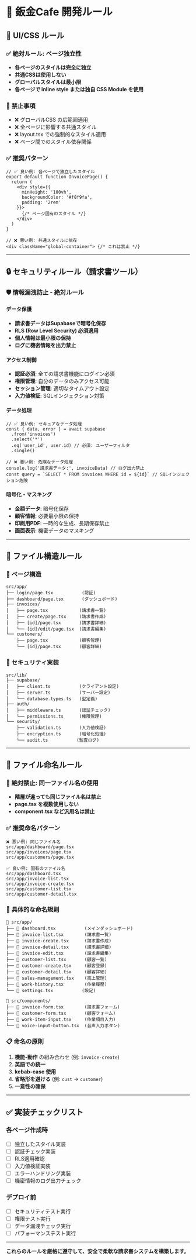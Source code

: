 # 🔧 鈑金Cafe 開発ルール

## 🎨 UI/CSS ルール

### ✅ **絶対ルール: ページ独立性**
- **各ページのスタイルは完全に独立**
- **共通CSSは使用しない**
- **グローバルスタイルは最小限**
- **各ページで inline style または独自 CSS Module を使用**

### 🚫 **禁止事項**
- ❌ グローバルCSS の広範囲適用
- ❌ 全ページに影響する共通スタイル
- ❌ layout.tsx での強制的なスタイル適用
- ❌ ページ間でのスタイル依存関係

### ✅ **推奨パターン**
```tsx
// ✅ 良い例: 各ページで独立したスタイル
export default function InvoicePage() {
  return (
    <div style={{
      minHeight: '100vh',
      backgroundColor: '#f8f9fa', 
      padding: '2rem'
    }}>
      {/* ページ固有のスタイル */}
    </div>
  )
}
```

```tsx
// ❌ 悪い例: 共通スタイルに依存
<div className="global-container"> {/* これは禁止 */}
```

---

## 🔒 セキュリティルール（請求書ツール）

### 🛡️ **情報漏洩防止 - 絶対ルール**

#### データ保護
- **請求書データはSupabaseで暗号化保存**
- **RLS (Row Level Security) 必須適用**
- **個人情報は最小限の保持**
- **ログに機密情報を出力禁止**

#### アクセス制御
- **認証必須**: 全ての請求書機能にログイン必須
- **権限管理**: 自分のデータのみアクセス可能
- **セッション管理**: 適切なタイムアウト設定
- **入力値検証**: SQLインジェクション対策

#### データ処理
```tsx
// ✅ 良い例: セキュアなデータ処理
const { data, error } = await supabase
  .from('invoices')
  .select('*')
  .eq('user_id', user.id) // 必須: ユーザーフィルタ
  .single()
```

```tsx
// ❌ 悪い例: 危険なデータ処理
console.log('請求書データ:', invoiceData) // ログ出力禁止
const query = `SELECT * FROM invoices WHERE id = ${id}` // SQLインジェクション危険
```

#### 暗号化・マスキング
- **金額データ**: 暗号化保存
- **顧客情報**: 必要最小限の保持
- **印刷用PDF**: 一時的な生成、長期保存禁止
- **画面表示**: 機密データのマスキング

---

## 📁 ファイル構造ルール

### 🎯 **ページ構造**
```
src/app/
├── login/page.tsx           (認証)
├── dashboard/page.tsx       (ダッシュボード)
├── invoices/
│   ├── page.tsx            (請求書一覧)
│   ├── create/page.tsx     (請求書作成)
│   ├── [id]/page.tsx       (請求書詳細)
│   └── [id]/edit/page.tsx  (請求書編集)
└── customers/
    ├── page.tsx            (顧客管理)
    └── [id]/page.tsx       (顧客詳細)
```

### 🔐 **セキュリティ実装**
```
src/lib/
├── supabase/
│   ├── client.ts           (クライアント設定)
│   ├── server.ts           (サーバー設定)
│   └── database.types.ts   (型定義)
├── auth/
│   ├── middleware.ts       (認証チェック)
│   └── permissions.ts      (権限管理)
└── security/
    ├── validation.ts       (入力値検証)
    ├── encryption.ts       (暗号化処理)
    └── audit.ts           (監査ログ)
```

---

## 📁 **ファイル命名ルール**

### 🚫 **絶対禁止: 同一ファイル名の使用**
- **階層が違っても同じファイル名は禁止**
- **page.tsx を複数使用しない**
- **component.tsx など汎用名は禁止**

### ✅ **推奨命名パターン**
```
❌ 悪い例: 同じファイル名
src/app/dashboard/page.tsx
src/app/invoices/page.tsx
src/app/customers/page.tsx

✅ 良い例: 固有のファイル名
src/app/dashboard.tsx
src/app/invoice-list.tsx  
src/app/invoice-create.tsx
src/app/customer-list.tsx
src/app/customer-detail.tsx
```

### 🎯 **具体的な命名規則**
```
📁 src/app/
├── 📄 dashboard.tsx           (メインダッシュボード)
├── 📄 invoice-list.tsx        (請求書一覧)
├── 📄 invoice-create.tsx      (請求書作成)  
├── 📄 invoice-detail.tsx      (請求書詳細)
├── 📄 invoice-edit.tsx        (請求書編集)
├── 📄 customer-list.tsx       (顧客一覧)
├── 📄 customer-create.tsx     (顧客登録)
├── 📄 customer-detail.tsx     (顧客詳細)
├── 📄 sales-management.tsx    (売上管理)
├── 📄 work-history.tsx        (作業履歴)
└── 📄 settings.tsx           (設定)

📁 src/components/
├── 📄 invoice-form.tsx        (請求書フォーム)
├── 📄 customer-form.tsx       (顧客フォーム)
├── 📄 work-item-input.tsx     (作業項目入力)
└── 📄 voice-input-button.tsx  (音声入力ボタン)
```

### 📋 **命名の原則**
1. **機能-動作** の組み合わせ (例: `invoice-create`)
2. **英語での統一**
3. **kebab-case 使用**
4. **省略形を避ける** (例: `cust` → `customer`)
5. **一意性の確保**

---

## ✅ **実装チェックリスト**

### 各ページ作成時
- [ ] 独立したスタイル実装
- [ ] 認証チェック実装
- [ ] RLS適用確認
- [ ] 入力値検証実装
- [ ] エラーハンドリング実装
- [ ] 機密情報のログ出力チェック

### デプロイ前
- [ ] セキュリティテスト実行
- [ ] 権限テスト実行
- [ ] データ漏洩チェック実行
- [ ] パフォーマンステスト実行

---

**これらのルールを厳格に遵守して、安全で柔軟な請求書システムを構築します。**